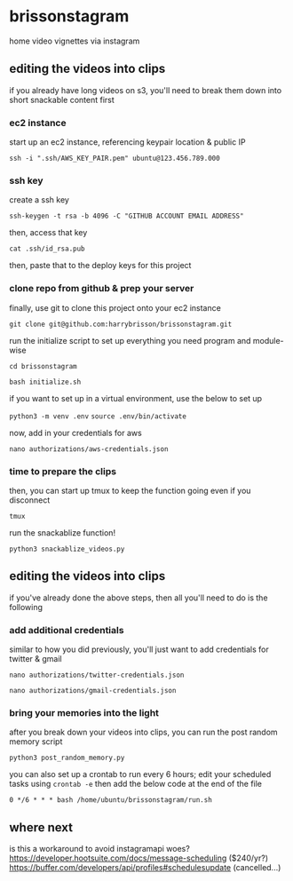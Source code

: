 # brissonstagram
home video vignettes via instagram


## editing the videos into clips

if you already have long videos on s3, you'll need to break them down into short snackable content first


### ec2 instance

start up an ec2 instance, referencing keypair location & public IP

`ssh -i ".ssh/AWS_KEY_PAIR.pem" ubuntu@123.456.789.000`


### ssh key

create a ssh key

`ssh-keygen -t rsa -b 4096 -C "GITHUB ACCOUNT EMAIL ADDRESS"`

then, access that key

`cat .ssh/id_rsa.pub`

then, paste that to the deploy keys for this project


### clone repo from github & prep your server

finally, use git to clone this project onto your ec2 instance

`git clone git@github.com:harrybrisson/brissonstagram.git`

run the initialize script to set up everything you need program and module-wise

`cd brissonstagram`

`bash initialize.sh`

if you want to set up in a virtual environment, use the below to set up

`python3 -m venv .env`
`source .env/bin/activate`

now, add in your credentials for aws

`nano authorizations/aws-credentials.json`


### time to prepare the clips

then, you can start up tmux to keep the function going even if you disconnect

`tmux`

run the snackablize function!

`python3 snackablize_videos.py`


## editing the videos into clips

if you've already done the above steps, then all you'll need to do is the following


### add additional credentials

similar to how you did previously, you'll just want to add credentials for twitter & gmail

`nano authorizations/twitter-credentials.json`

`nano authorizations/gmail-credentials.json`


### bring your memories into the light

after you break down your videos into clips, you can run the post random memory script

`python3 post_random_memory.py`

you can also set up a crontab to run every 6 hours; edit your scheduled tasks using `crontab -e` then add the below code at the end of the file

`0 */6 * * * bash /home/ubuntu/brissonstagram/run.sh`


## where next

is this a workaround to avoid instagramapi woes?
https://developer.hootsuite.com/docs/message-scheduling ($240/yr?)
https://buffer.com/developers/api/profiles#schedulesupdate (cancelled...)